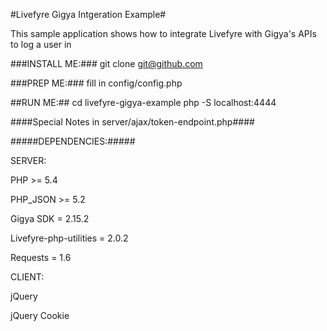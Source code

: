 #Livefyre Gigya Intgeration Example#

This sample application shows how to integrate Livefyre with Gigya's APIs to log a user in


###INSTALL ME:###
git clone git@github.com


###PREP ME:###
fill in config/config.php

##RUN ME:##
cd livefyre-gigya-example
php -S localhost:4444


####Special Notes in server/ajax/token-endpoint.php####


#####DEPENDENCIES:#####

SERVER:

PHP 						>= 	5.4

PHP_JSON					>=	5.2

Gigya SDK					=	2.15.2

Livefyre-php-utilities		=	2.0.2

Requests					=	1.6


CLIENT:

jQuery

jQuery Cookie


